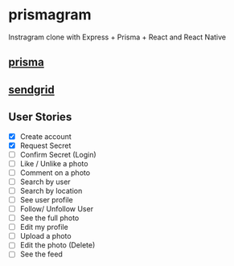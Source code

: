 # prismagram

Instragram clone with Express + Prisma + React and React Native

## [prisma](https://app.prisma.io/)

## [sendgrid](https://app.sendgrid.com/guide)

## User Stories

- [x] Create account
- [x] Request Secret
- [ ] Confirm Secret (Login)
- [ ] Like / Unlike a photo
- [ ] Comment on a photo
- [ ] Search by user
- [ ] Search by location
- [ ] See user profile
- [ ] Follow/ Unfollow User
- [ ] See the full photo
- [ ] Edit my profile
- [ ] Upload a photo
- [ ] Edit the photo (Delete)
- [ ] See the feed
